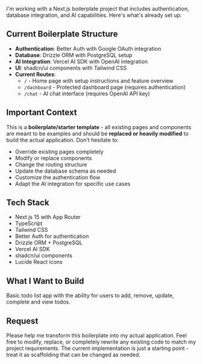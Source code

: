 I'm working with a Next.js boilerplate project that includes authentication, database integration, and AI capabilities. Here's what's already set up:

## Current Boilerplate Structure

- **Authentication**: Better Auth with Google OAuth integration
- **Database**: Drizzle ORM with PostgreSQL setup
- **AI Integration**: Vercel AI SDK with OpenAI integration
- **UI**: shadcn/ui components with Tailwind CSS
- **Current Routes**:
  - `/` - Home page with setup instructions and feature overview
  - `/dashboard` - Protected dashboard page (requires authentication)
  - `/chat` - AI chat interface (requires OpenAI API key)

## Important Context

This is a **boilerplate/starter template** - all existing pages and components are meant to be examples and should be **replaced or heavily modified** to build the actual application. Don't hesitate to:

- Override existing pages completely
- Modify or replace components
- Change the routing structure
- Update the database schema as needed
- Customize the authentication flow
- Adapt the AI integration for specific use cases

## Tech Stack

- Next.js 15 with App Router
- TypeScript
- Tailwind CSS
- Better Auth for authentication
- Drizzle ORM + PostgreSQL
- Vercel AI SDK
- shadcn/ui components
- Lucide React icons

## What I Want to Build

Basic todo list app with the ability for users to add, remove, update, complete and view todos.

## Request

Please help me transform this boilerplate into my actual application. Feel free to modify, replace, or completely rewrite any existing code to match my project requirements. The current implementation is just a starting point - treat it as scaffolding that can be changed as needed.
